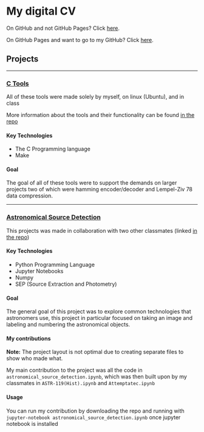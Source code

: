 # My digital CV

On GitHub and not GitHub Pages? Click [here](https://taidanh.github.io/digital-cv). 

On GitHub Pages and want to go to my GitHub? Click [here](https://github.com/taidanh).

## Projects

---

### [C Tools](https://github.com/taidanh/ctools)
All of these tools were made solely by myself, on linux (Ubuntu), and in class

More information about the tools and their functionality can be found [in the repo](https://github.com/taidanh/ctools)

#### Key Technologies
- The C Programming language
- Make

#### Goal
The goal of all of these tools were to support the demands on larger projects two of which were hamming encoder/decoder and Lempel-Ziv 78 data compression.

---

### [Astronomical Source Detection](https://github.com/taidanh/astronomical_source_detection)
This projects was made in collaboration with two other classmates (linked [in the repo](https://github.com/taidanh/astronomical_source_detection)) 

#### Key Technologies

- Python Programming Language
- Jupyter Notebooks
- Numpy
- SEP (Source Extraction and Photometry)

#### Goal
The general goal of this project was to explore common technologies that astronomers use, this project in particular focused on taking an image and labeling and numbering the astronomical objects.

#### My contributions
**Note:** The project layout is not optimal due to creating separate files to show who made what.

My main contribution to the project was all the code in `astronomical_source_detection.ipynb`, which was then built upon by my classmates in `ASTR-119(Hist).ipynb` and `Attemptatec.ipynb`

#### Usage
You can run my contribution by downloading the repo and running with `jupyter-notebook astronomical_source_detection.ipynb` once jupyter notebook is installed